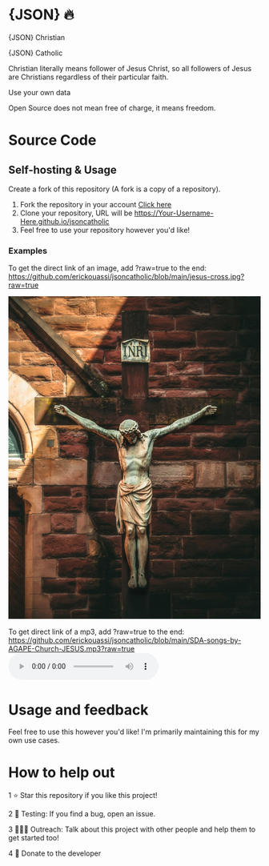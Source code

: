 # {JSON} 🔥
{JSON} Christian

{JSON} Catholic

Christian literally means follower of Jesus Christ, so all followers of Jesus are Christians regardless of their particular faith.

Use your own data

Open Source does not mean free of charge, it means freedom.



# Source Code
## Self-hosting & Usage

Create a fork of this repository (A fork is a copy of a repository).
1. Fork the repository in your account [Click here](https://github.com/erickouassi/jsoncatholic/fork)
2. Clone your repository, URL will be https://Your-Username-Here.github.io/jsoncatholic
3. Feel free to use your repository however you'd like!
### Examples
To get the direct link of an image, add ?raw=true to the end:
https://github.com/erickouassi/jsoncatholic/blob/main/jesus-cross.jpg?raw=true

![This is an image](https://github.com/erickouassi/jsoncatholic/blob/main/jesus-cross.jpg?raw=true)

To get direct link of a mp3, add ?raw=true to the end:
https://github.com/erickouassi/jsoncatholic/blob/main/SDA-songs-by-AGAPE-Church-JESUS.mp3?raw=true
![This is an audio mp3](https://github.com/erickouassi/jsoncatholic/blob/main/SDA-songs-by-AGAPE-Church-JESUS.mp3?raw=true)

# Usage and feedback
Feel free to use this however you'd like! 
I'm primarily maintaining this for my own use cases. 


# How to help out
1 ⭐ Star this repository if you like this project!

2 🧪 Testing: If you find a bug, open an issue.

3 🧑‍🤝‍🧑 Outreach: Talk about this project with other people and help them to get started too!

4 💸 Donate to the developer